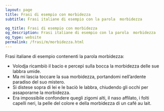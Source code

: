 ```yaml
---
layout: page
title: Frasi di esempio con morbidezza 
subtitle: Frasi italiane di esempio con la parola  morbidezza

og_title: Frasi di esempio con morbidezza 
og_description: Frasi italiane di esempio con la parola  morbidezza
og_type: website
permalink: /frasi/m/morbidezza.html
---
```


Frasi italiane di esempio contenenti la parola morbidezza:


- Volodja ricambiò il bacio e percepì sulla bocca la morbidezza delle sue labbra umide.
- Ma mi lascia toccare la sua morbidezza, portandomi nell’ardente paradiso del suo mistero.
- Si distese sopra di lei e le baciò le labbra, chiudendo gli occhi per assaporarne la morbidezza.
- Era impossibile confondere quegli zigomi alti, il naso affilato, i folti capelli neri, la pelle del colore e della morbidezza di un café au lait.
